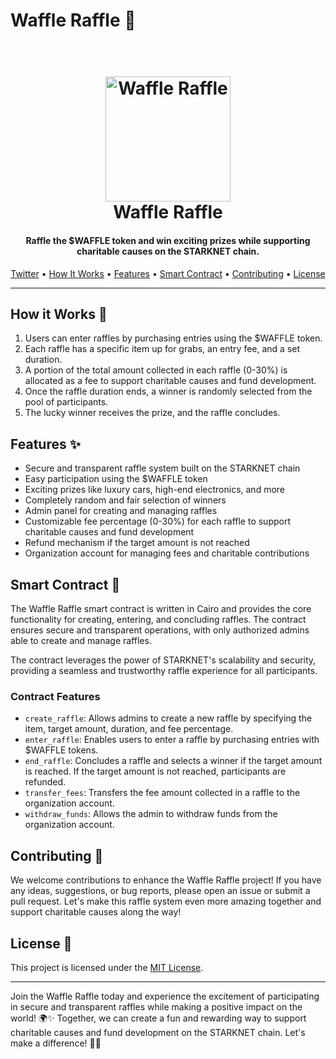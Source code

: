 # Waffle Raffle 🧇

<h1 align="center">
  <br>
  <a href="https://twitter.com/wafflesweep"><img src="https://i.imgur.com/sFmAOBq.png" alt="Waffle Raffle" width="200"></a>
  <br>
  Waffle Raffle
  <br>
</h1>

<h4 align="center">Raffle the $WAFFLE token and win exciting prizes while supporting charitable causes on the STARKNET chain.</h4>

<p align="center">
  <a href="https://twitter.com/wafflesweep">Twitter</a> •
  <a href="#how-it-works-">How It Works</a> •
  <a href="#features-">Features</a> •
  <a href="#smart-contract-">Smart Contract</a> •
  <a href="#contributing-">Contributing</a> •
  <a href="#license-">License</a>
</p>

---

## How it Works 🎲

1. Users can enter raffles by purchasing entries using the $WAFFLE token.
2. Each raffle has a specific item up for grabs, an entry fee, and a set duration.
3. A portion of the total amount collected in each raffle (0-30%) is allocated as a fee to support charitable causes and fund development.
4. Once the raffle duration ends, a winner is randomly selected from the pool of participants.
5. The lucky winner receives the prize, and the raffle concludes.

## Features ✨

- Secure and transparent raffle system built on the STARKNET chain
- Easy participation using the $WAFFLE token
- Exciting prizes like luxury cars, high-end electronics, and more
- Completely random and fair selection of winners
- Admin panel for creating and managing raffles
- Customizable fee percentage (0-30%) for each raffle to support charitable causes and fund development
- Refund mechanism if the target amount is not reached
- Organization account for managing fees and charitable contributions

## Smart Contract 📜

The Waffle Raffle smart contract is written in Cairo and provides the core functionality for creating, entering, and concluding raffles. The contract ensures secure and transparent operations, with only authorized admins able to create and manage raffles.

The contract leverages the power of STARKNET's scalability and security, providing a seamless and trustworthy raffle experience for all participants.

### Contract Features

- `create_raffle`: Allows admins to create a new raffle by specifying the item, target amount, duration, and fee percentage.
- `enter_raffle`: Enables users to enter a raffle by purchasing entries with $WAFFLE tokens.
- `end_raffle`: Concludes a raffle and selects a winner if the target amount is reached. If the target amount is not reached, participants are refunded.
- `transfer_fees`: Transfers the fee amount collected in a raffle to the organization account.
- `withdraw_funds`: Allows the admin to withdraw funds from the organization account.

## Contributing 🤝

We welcome contributions to enhance the Waffle Raffle project! If you have any ideas, suggestions, or bug reports, please open an issue or submit a pull request. Let's make this raffle system even more amazing together and support charitable causes along the way!

## License 📄

This project is licensed under the [MIT License](LICENSE).

---

Join the Waffle Raffle today and experience the excitement of participating in secure and transparent raffles while making a positive impact on the world! 🌍✨ Together, we can create a fun and rewarding way to support charitable causes and fund development on the STARKNET chain. Let's make a difference! 🙌🎉
